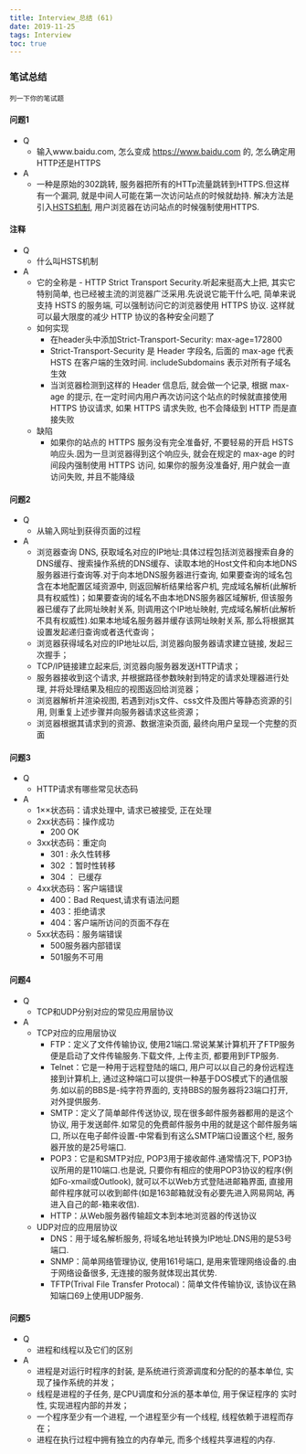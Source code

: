 ```yaml
---
title: Interview_总结 (61)
date: 2019-11-25
tags: Interview
toc: true
---
```


### 笔试总结
    列一下你的笔试题 

<!-- more -->

#### 问题1
- Q
    * 输入www.baidu.com, 怎么变成 https://www.baidu.com 的, 怎么确定用HTTP还是HTTPS
- A
    * 一种是原始的302跳转, 服务器把所有的HTTp流量跳转到HTTPS.但这样有一个漏洞, 就是中间人可能在第一次访问站点的时候就劫持. 解决方法是引入<a href="desc1">HSTS机制</a>, 用户浏览器在访问站点的时候强制使用HTTPS.

#### 注释
- Q
    * 什么叫HSTS机制<span id="desc1"></span>
- A
    * 它的全称是 - HTTP Strict Transport Security.听起来挺高大上把, 其实它特别简单, 也已经被主流的浏览器广泛采用.先说说它能干什么吧,  简单来说支持 HSTS 的服务端, 可以强制访问它的浏览器使用 HTTPS 协议. 这样就可以最大限度的减少 HTTP 协议的各种安全问题了
    * 如何实现
        * 在header头中添加Strict-Transport-Security: max-age=172800
        * Strict-Transport-Security 是 Header 字段名,  后面的 max-age 代表 HSTS 在客户端的生效时间. includeSubdomains 表示对所有子域名生效
        * 当浏览器检测到这样的 Header 信息后, 就会做一个记录, 根据 max-age 的提示, 在一定时间内用户再次访问这个站点的时候就直接使用 HTTPS 协议请求, 如果 HTTPS 请求失败, 也不会降级到 HTTP 而是直接失败
    * 缺陷
        * 如果你的站点的 HTTPS 服务没有完全准备好, 不要轻易的开启 HSTS 响应头.因为一旦浏览器得到这个响应头, 就会在规定的 max-age 的时间段内强制使用 HTTPS 访问, 如果你的服务没准备好, 用户就会一直访问失败, 并且不能降级

#### 问题2
- Q
    * 从输入网址到获得页面的过程 
- A
    * 浏览器查询 DNS, 获取域名对应的IP地址:具体过程包括浏览器搜索自身的DNS缓存、搜索操作系统的DNS缓存、读取本地的Host文件和向本地DNS服务器进行查询等.对于向本地DNS服务器进行查询, 如果要查询的域名包含在本地配置区域资源中, 则返回解析结果给客户机, 完成域名解析(此解析具有权威性)；如果要查询的域名不由本地DNS服务器区域解析, 但该服务器已缓存了此网址映射关系, 则调用这个IP地址映射, 完成域名解析(此解析不具有权威性).如果本地域名服务器并缓存该网址映射关系, 那么将根据其设置发起递归查询或者迭代查询；
    * 浏览器获得域名对应的IP地址以后, 浏览器向服务器请求建立链接, 发起三次握手；
    * TCP/IP链接建立起来后, 浏览器向服务器发送HTTP请求；
    * 服务器接收到这个请求, 并根据路径参数映射到特定的请求处理器进行处理, 并将处理结果及相应的视图返回给浏览器；
    * 浏览器解析并渲染视图, 若遇到对js文件、css文件及图片等静态资源的引用, 则重复上述步骤并向服务器请求这些资源；
    * 浏览器根据其请求到的资源、数据渲染页面, 最终向用户呈现一个完整的页面

#### 问题3
- Q
    * HTTP请求有哪些常见状态码
- A
    * 1××状态码：请求处理中, 请求已被接受, 正在处理
    * 2xx状态码：操作成功
        * 200 OK
    * 3xx状态码：重定向
        * 301 : 永久性转移
        * 302 ：暂时性转移
        * 304 ： 已缓存
    * 4xx状态码：客户端错误
        * 400：Bad Request,请求有语法问题
        * 403：拒绝请求
        * 404：客户端所访问的页面不存在
    * 5xx状态码：服务端错误
        * 500服务器内部错误
        * 501服务不可用

#### 问题4
- Q
    * TCP和UDP分别对应的常见应用层协议
- A
    *  TCP对应的应用层协议
        * FTP：定义了文件传输协议, 使用21端口.常说某某计算机开了FTP服务便是启动了文件传输服务.下载文件, 上传主页, 都要用到FTP服务.
        * Telnet：它是一种用于远程登陆的端口, 用户可以以自己的身份远程连接到计算机上, 通过这种端口可以提供一种基于DOS模式下的通信服务.如以前的BBS是-纯字符界面的, 支持BBS的服务器将23端口打开, 对外提供服务.
        * SMTP：定义了简单邮件传送协议, 现在很多邮件服务器都用的是这个协议, 用于发送邮件.如常见的免费邮件服务中用的就是这个邮件服务端口, 所以在电子邮件设置-中常看到有这么SMTP端口设置这个栏, 服务器开放的是25号端口.
        * POP3：它是和SMTP对应, POP3用于接收邮件.通常情况下, POP3协议所用的是110端口.也是说, 只要你有相应的使用POP3协议的程序(例如Fo-xmail或Outlook), 就可以不以Web方式登陆进邮箱界面, 直接用邮件程序就可以收到邮件(如是163邮箱就没有必要先进入网易网站, 再进入自己的邮-箱来收信).
        * HTTP：从Web服务器传输超文本到本地浏览器的传送协议
    * UDP对应的应用层协议
        * DNS：用于域名解析服务, 将域名地址转换为IP地址.DNS用的是53号端口.
        * SNMP：简单网络管理协议, 使用161号端口, 是用来管理网络设备的.由于网络设备很多, 无连接的服务就体现出其优势.
        * TFTP(Trival File Transfer Protocal)：简单文件传输协议, 该协议在熟知端口69上使用UDP服务.

#### 问题5
- Q
    * 进程和线程以及它们的区别
- A
    * 进程是对运行时程序的封装, 是系统进行资源调度和分配的的基本单位, 实现了操作系统的并发；
    * 线程是进程的子任务, 是CPU调度和分派的基本单位, 用于保证程序的 实时性, 实现进程内部的并发；
    * 一个程序至少有一个进程, 一个进程至少有一个线程, 线程依赖于进程而存在；
    * 进程在执行过程中拥有独立的内存单元, 而多个线程共享进程的内存.

